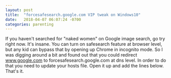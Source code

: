 ```yaml
---
layout: post
title:  "forcesafesearch.google.com VIP tweak on Windows10"
date:   2018-04-07 06:07:24 -0700
categories: parenting
---
```


If you haven't searched for "naked women" on Google image search, go try right now. It's insane. You can turn on safesearch feature at browser level, but any kid can bypass that by opening up Chrome in incognito mode. So I was digging around a bit and found out that you could redirect www.google.com to forcesafesearch.google.com at dns level. In order to do that you need to update your hosts file. Open it up and add the lines below. That's it.

<script src="https://gist.github.com/duk/15dd9061b5985dda17445d736918d29c.js"></script>
